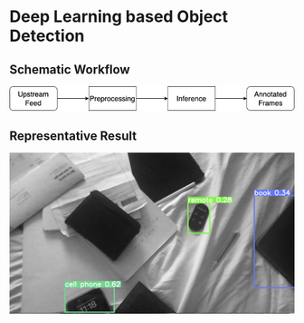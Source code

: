 # Deep Learning based Object Detection

## Schematic Workflow

 ![workflow](/visionai.png)

 ## Representative Result

 ![result](/rep_result.png)



